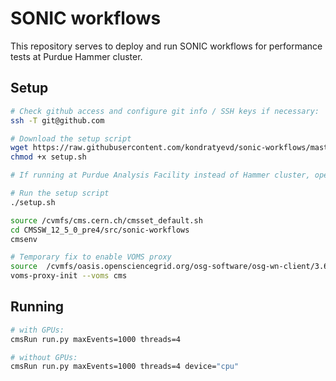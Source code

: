 # SONIC workflows
This repository serves to deploy and run SONIC workflows for performance tests at Purdue Hammer cluster.

## Setup
```bash
# Check github access and configure git info / SSH keys if necessary:
ssh -T git@github.com

# Download the setup script
wget https://raw.githubusercontent.com/kondratyevd/sonic-workflows/master/setup.sh
chmod +x setup.sh

# If running at Purdue Analysis Facility instead of Hammer cluster, open setup.sh and change ARCH to el8_amd64_gcc10

# Run the setup script
./setup.sh

source /cvmfs/cms.cern.ch/cmsset_default.sh
cd CMSSW_12_5_0_pre4/src/sonic-workflows
cmsenv

# Temporary fix to enable VOMS proxy 
source  /cvmfs/oasis.opensciencegrid.org/osg-software/osg-wn-client/3.6/current/el7-x86_64/setup.sh
voms-proxy-init --voms cms
```

## Running
```bash
# with GPUs:
cmsRun run.py maxEvents=1000 threads=4

# without GPUs:
cmsRun run.py maxEvents=1000 threads=4 device="cpu"
```
